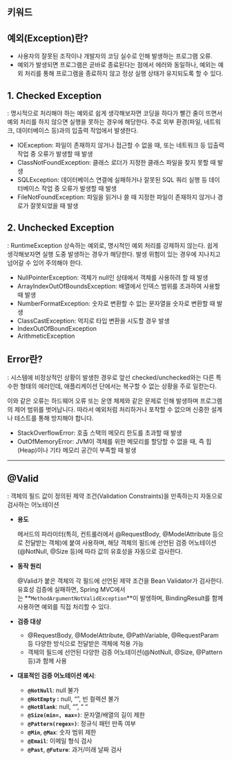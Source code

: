 ## 키워드
## 예외(Exception)란?

- 사용자의 잘못된 조작이나 개발자의 코딩 실수로 인해 발생하는 프로그램 오류.
- 예외가 발생되면 프로그램은 곧바로 종료된다는 점에서 에러와 동일하나, 예외는 예외 처리를 통해 프로그램을 종료하지 않고 정상 실행 상태가 유지되도록 할 수 있다.

## 1. Checked Exception

: 명시적으로 처리해야 하는 예외로 쉽게 생각해보자면 코딩을 하다가 빨간 줄이 뜨면서 예외 처리를 하지 않으면 실행을 못하는 경우에 해당한다. 주로 외부 환경(파일, 네트워크, 데이터베이스 등)과의 입출력 작업에서 발생한다.

- IOException: 파일이 존재하지 않거나 접근할 수 없을 때, 또는 네트워크 등 입출력 작업 중 오류가 발생할 때 발생
- ClassNotFoundException: 클래스 로더가 지정한 클래스 파일을 찾지 못할 때 발생
- SQLException: 데이터베이스 연결에 실패하거나 잘못된 SQL 쿼리 실행 등 데이터베이스 작업 중 오류가 발생할 때 발생
- FileNotFoundException: 파일을 읽거나 쓸 때 지정한 파일이 존재하지 않거나 경로가 잘못되었을 때 발생

## 2. Unchecked Exception

: RuntimeException 상속하는 예외로, 명시적인 예외 처리를 강제하지 않는다. 쉽게 생각해보자면 실행 도중 발생하는 경우가 해당한다. 발생 위험이 있는 경우에 지나치고 넘어갈 수 있어 주의해야 한다.

- NullPointerException: 객체가 null인 상태에서 객체를 사용하려 할 때 발생
- ArrayIndexOutOfBoundsException: 배열에서 인덱스 범위를 초과하여 사용할 때 발생
- NumberFormatException: 숫자로 변환할 수 없는 문자열을 숫자로 변환할 때 발생
- ClassCastException: 억지로 타입 변환을 시도할 경우 발생
- IndexOutOfBoundException
- ArithmeticException

## Error란?

: 시스템에 비정상적인 상황이 발생한 경우로 앞선 checked/unchecked와는 다른 특수한 형태의 에러인데, 애플리케이션 단에서는 복구할 수 없는 상황을 주로 일컫는다.

이와 같은 오류는 하드웨어 오류 또는 운영 체제와 같은 문제로 인해 발생하며 프로그램의 제어 범위를 벗어납니다. 따라서 예외처럼 처리하거나 포착할 수 없으며 신중한 설계나 테스트를 통해 방지해야 합니다.

- StackOverflowError: 호출 스택의 메모리 한도를 초과할 때 발생
- OutOfMemoryError: JVM이 객체를 위한 메모리를 할당할 수 없을 때, 즉 힙(Heap)이나 기타 메모리 공간이 부족할 때 발생
***
## @Valid

: 객체의 필드 값이 정의된 제약 조건(Validation Constraints)을 만족하는지 자동으로 검사하는 어노테이션

- **용도**

  메서드의 파라미터(특히, 컨트롤러에서 @RequestBody, @ModelAttribute 등으로 전달받는 객체)에 붙여 사용하며, 해당 객체의 필드에 선언된 검증 어노테이션(@NotNull, @Size 등)에 따라 값의 유효성을 자동으로 검사한다.

- **동작 원리**

  @Valid가 붙은 객체의 각 필드에 선언된 제약 조건을 Bean Validator가 검사한다. 유효성 검증에 실패하면, Spring MVC에서는 **`MethodArgumentNotValidException`**이 발생하며, BindingResult를 함께 사용하면 예외를 직접 처리할 수 있다.

- **검증 대상**
    - @RequestBody, @ModelAttribute, @PathVariable, @RequestParam 등 다양한 방식으로 전달받은 객체에 적용 가능
    - 객체의 필드에 선언된 다양한 검증 어노테이션(@NotNull, @Size, @Pattern 등)과 함께 사용
- **대표적인 검증 어노테이션 예시**:
    - **`@NotNull`**: null 불가
    - **`@NotEmpty` :** null, “”, 빈 컬렉션 불가
    - **`@NotBlank`**: null, “”, “ “
    - **`@Size(min=, max=)`**: 문자열/배열의 길이 제한
    - **`@Pattern(regex=)`**: 정규식 패턴 만족 여부
    - **`@Min`**, **`@Max`**: 숫자 범위 제한
    - **`@Email`**: 이메일 형식 검사
    - **`@Past`**, **`@Future`**: 과거/미래 날짜 검사